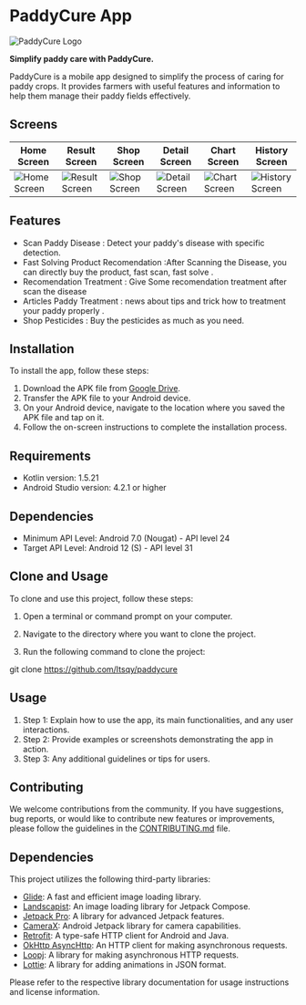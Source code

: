 # PaddyCure App

![PaddyCure Logo](https://drive.google.com/uc?id=1JqG6Ox5Kw45GkjV9sZzg0VFcp_GYGbTo)

**Simplify paddy care with PaddyCure.**

PaddyCure is a mobile app designed to simplify the process of caring for paddy crops. It provides farmers with useful features and information to help them manage their paddy fields effectively.

## Screens 

| Home Screen | Result Screen | Shop Screen | Detail Screen | Chart Screen | History Screen |
|---|---|---|---|---|---|
| ![Home Screen](https://drive.google.com/uc?id=1rN6UfZ2LwnORMVa33CsHYqiHnap2Tj3X) | ![Result Screen](https://drive.google.com/uc?id=1kpUl6WqAGc_dKOB6EMkMSps7H0b0wwjL) | ![Shop Screen](https://drive.google.com/uc?id=1BJsgUQ2cf9Jkpj8DaWY10dT6gM20Cgt9) | ![Detail Screen](https://drive.google.com/uc?id=1IaG1Cj0TBtQ0UsauVG2NeMINzvhR0Ut2) | ![Chart Screen](https://drive.google.com/uc?id=1zFqrfP5K7GDu-9ikeOLOTsSHds2PYOQi) | ![History Screen](https://drive.google.com/uc?id=1S4uinIywXQ5FkXkSh-Wkh6Bj2AL95rzs) | ![Camera Screen]([https://drive.google.com/uc?id=1BJsgUQ2cf9Jkpj8DaWY10dT6gM20Cgt9](https://drive.google.com/file/d/1fYKjBCfVQD_r5plfA4JbnlIq_oqVa8Wd/view?usp=drive_link)) |

## Features

- Scan Paddy Disease : Detect your paddy's disease with specific detection.
- Fast Solving Product Recomendation :After Scanning the Disease, you can directly buy the product, fast scan, fast solve .
- Recomendation Treatment : Give Some recomendation treatment after scan the disease 
- Articles Paddy Treatment : news about tips and trick how to treatment your paddy properly .
- Shop Pesticides : Buy the pesticides as much as you need.

## Installation

To install the app, follow these steps:

1. Download the APK file from [Google Drive](link-to-app-file).
2. Transfer the APK file to your Android device.
3. On your Android device, navigate to the location where you saved the APK file and tap on it.
4. Follow the on-screen instructions to complete the installation process.

## Requirements

- Kotlin version: 1.5.21
- Android Studio version: 4.2.1 or higher

## Dependencies

- Minimum API Level: Android 7.0 (Nougat) - API level 24
- Target API Level: Android 12 (S) - API level 31


## Clone and Usage

To clone and use this project, follow these steps:

1. Open a terminal or command prompt on your computer.

2. Navigate to the directory where you want to clone the project.

3. Run the following command to clone the project:

  git clone https://github.com/Itsqy/paddycure


## Usage

1. Step 1: Explain how to use the app, its main functionalities, and any user interactions.
2. Step 2: Provide examples or screenshots demonstrating the app in action.
3. Step 3: Any additional guidelines or tips for users.

## Contributing

We welcome contributions from the community. If you have suggestions, bug reports, or would like to contribute new features or improvements, please follow the guidelines in the [CONTRIBUTING.md](link-to-contributing.md) file.

## Dependencies

This project utilizes the following third-party libraries:

- [Glide](https://github.com/bumptech/glide): A fast and efficient image loading library.
- [Landscapist](https://github.com/skydoves/Landscapist): An image loading library for Jetpack Compose.
- [Jetpack Pro](https://github.com/example/jetpack-pro): A library for advanced Jetpack features.
- [CameraX](https://developer.android.com/training/camerax): Android Jetpack library for camera capabilities.
- [Retrofit](https://square.github.io/retrofit/): A type-safe HTTP client for Android and Java.
- [OkHttp AsyncHttp](https://square.github.io/okhttp/): An HTTP client for making asynchronous requests.
- [Loopj](https://loopj.com/android-async-http/): A library for making asynchronous HTTP requests.
- [Lottie](https://github.com/airbnb/lottie-android): A library for adding animations in JSON format.

Please refer to the respective library documentation for usage instructions and license information.


